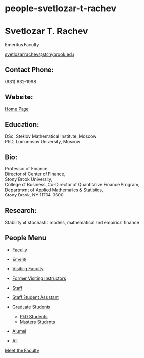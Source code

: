 # people-svetlozar-t-rachev

# Svetlozar T. Rachev

Emeritus Faculty

[svetlozar.rachev@stonybrook.edu](mailto:svetlozar.rachev@stonybrook.edu)

## Contact Phone:

(631) 632-1998

## Website:

[Home Page](http://www.math.ttu.edu/~srachev/)

## Education:

DSc, Steklov Mathematical Institute, Moscow  
PhD, Lomonosov University, Moscow

## Bio:

Professor of Finance,  
Director of Center of Finance,  
Stony Brook University,  
College of Business, Co-Director of Quantitative Finance Program,  
Department of Applied Mathematics &amp; Statistics,  
Stony Brook, NY 11794-3600

## Research:

Stability of stochastic models, mathematical and empirical finance

## People Menu

- [Faculty](/people/academic "Faculty")
- [Emeriti](/people/emeriti "Emeriti")
- [Visiting Faculty](/people/visiting "Visiting Faculty")
- [Former Visiting Instructors](/people/lecturer "Former Visiting Instructors")
- [Staff](/people/staff)
- [Staff Student Assistant](/people/researcher "Staff Student Assistant")
- [Graduate Students](/people/student "Graduate Students")
  
  - [PhD Students](/people/student/phd "PhD Students")
  - [Masters Students](/people/student/masters "Masters Students")
- [Alumni](/people/alumni)
- [All](/people/all)

[Meet the Faculty](/people/meet-the-faculty)